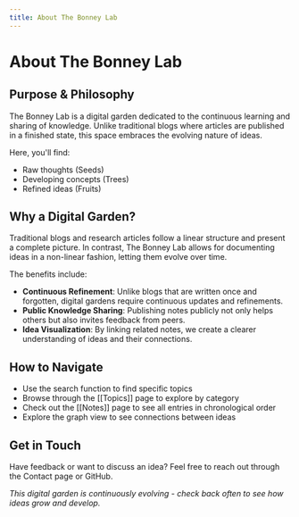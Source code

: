 ```yaml
---
title: About The Bonney Lab
---
```


# About The Bonney Lab

## Purpose & Philosophy

The Bonney Lab is a digital garden dedicated to the continuous learning and sharing of knowledge. Unlike traditional blogs where articles are published in a finished state, this space embraces the evolving nature of ideas.

Here, you'll find:
- Raw thoughts (Seeds)
- Developing concepts (Trees)
- Refined ideas (Fruits)

## Why a Digital Garden?

Traditional blogs and research articles follow a linear structure and present a complete picture. In contrast, The Bonney Lab allows for documenting ideas in a non-linear fashion, letting them evolve over time.

The benefits include:
- **Continuous Refinement**: Unlike blogs that are written once and forgotten, digital gardens require continuous updates and refinements.
- **Public Knowledge Sharing**: Publishing notes publicly not only helps others but also invites feedback from peers.
- **Idea Visualization**: By linking related notes, we create a clearer understanding of ideas and their connections.

## How to Navigate

- Use the search function to find specific topics
- Browse through the [[Topics]] page to explore by category
- Check out the [[Notes]] page to see all entries in chronological order
- Explore the graph view to see connections between ideas

## Get in Touch

Have feedback or want to discuss an idea? Feel free to reach out through the Contact page or GitHub.

*This digital garden is continuously evolving - check back often to see how ideas grow and develop.* 